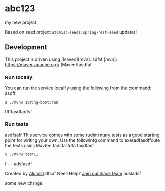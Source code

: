 # abc123
my new project

Based on seed project `atomist-seeds:spring-rest-seed`
updates!
## Development

This project is driven using [Maven][mvn].
sdfaf
[mvn]: https://maven.apache.org/ (Maven)fasdfaf

### Run locally.

You can run the service localfly using the following from the cfommand:
asdff
```ffsdfasdf
$ ./mvnw spring-boot:run
```
fffffasdfadfsf
### Run tests
asdfsaff
This service comes with some rudimentary tests as a good starting
point for writing your own.  Use the followinfg command to exesadfasdffcute the
tests using Mavfen:fadsfasfdfa
fasdfasf
```f
$ ./mvnw test11
```
f
---adsfasdf

Created by [Atomist][atomist].dfsaf
Need Help?  [Join our Slack team][slack].adsfadsf

[atomist]: https://www.atomist.com/ (Atomist - How Teams Deliver Software)
[slack]: https://join.atomist.com/ (Atomist Community Slack Workspace)
some new change.

